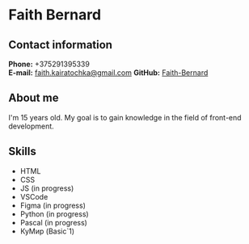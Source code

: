 # Faith Bernard

## Contact information
**Phone:** +375291395339 <br>
**E-mail:** faith.kairatochka@gmail.com <bt>
**GitHub:** [Faith-Bernard](https://github.com/Faith-Bernard)

## About me
I'm 15 years old. My goal is to gain knowledge in the field of front-end development.

## Skills
 - HTML
 - CSS
 - JS (in progress)
 - VSCode
 - Figma (in progress)
 - Python (in progress)
 - Pascal (in progress)
 - КуМир (Basic`1)